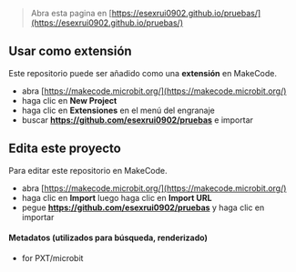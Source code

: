 
> Abra esta pagina en [https://esexrui0902.github.io/pruebas/](https://esexrui0902.github.io/pruebas/)

## Usar como extensión

Este repositorio puede ser añadido como una **extensión** en MakeCode.

* abra [https://makecode.microbit.org/](https://makecode.microbit.org/)
* haga clic en **New Project**
* haga clic en **Extensiones** en el menú del engranaje
* buscar **https://github.com/esexrui0902/pruebas** e importar

## Edita este proyecto

Para editar este repositorio en MakeCode.

* abra [https://makecode.microbit.org/](https://makecode.microbit.org/)
* haga clic en **Import** luego haga clic en **Import URL**
* pegue **https://github.com/esexrui0902/pruebas** y haga clic en importar

#### Metadatos (utilizados para búsqueda, renderizado)

* for PXT/microbit
<script src="https://makecode.com/gh-pages-embed.js"></script><script>makeCodeRender("{{ site.makecode.home_url }}", "{{ site.github.owner_name }}/{{ site.github.repository_name }}");</script>
